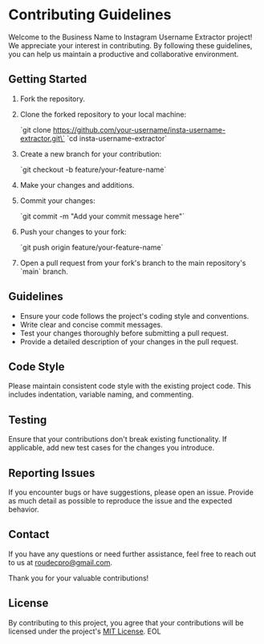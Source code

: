 # Contributing Guidelines

Welcome to the Business Name to Instagram Username Extractor project! We appreciate your interest in contributing. By following these guidelines, you can help us maintain a productive and collaborative environment.

## Getting Started

1. Fork the repository.

2. Clone the forked repository to your local machine:

   \`git clone https://github.com/your-username/insta-username-extractor.git\`
   \`cd insta-username-extractor\`

3. Create a new branch for your contribution:

   \`git checkout -b feature/your-feature-name\`

4. Make your changes and additions.

5. Commit your changes:

   \`git commit -m "Add your commit message here"\`

6. Push your changes to your fork:

   \`git push origin feature/your-feature-name\`

7. Open a pull request from your fork's branch to the main repository's \`main\` branch.

## Guidelines

- Ensure your code follows the project's coding style and conventions.
- Write clear and concise commit messages.
- Test your changes thoroughly before submitting a pull request.
- Provide a detailed description of your changes in the pull request.

## Code Style

Please maintain consistent code style with the existing project code. This includes indentation, variable naming, and commenting.

## Testing

Ensure that your contributions don't break existing functionality. If applicable, add new test cases for the changes you introduce.

## Reporting Issues

If you encounter bugs or have suggestions, please open an issue. Provide as much detail as possible to reproduce the issue and the expected behavior.

## Contact

If you have any questions or need further assistance, feel free to reach out to us at roudecpro@gmail.com.

Thank you for your valuable contributions!

## License

By contributing to this project, you agree that your contributions will be licensed under the project's [MIT License](MIT-LICENSE).
EOL
